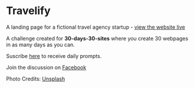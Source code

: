 # Travelify

A landing page for a fictional travel agency startup - [view the website live](https://peoray.github.io/Travelify/)

A challenge created for **30-days-30-sites** where you create 30 webpages in as many days as you can.

Suscribe [here](http://www.subscribepage.com/30days30sites) to receive daily prompts.

Join the discussion on [Facebook](https://web.facebook.com/groups/30days30sites/)

Photo Credits: [Unsplash](http://unsplash.com/)
